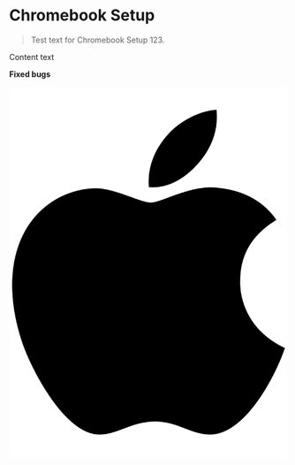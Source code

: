 # Chromebook Setup

> Test text for Chromebook Setup 123.

 Content text

 **Fixed bugs**

![apple branda](images/apple-brands.svg)
